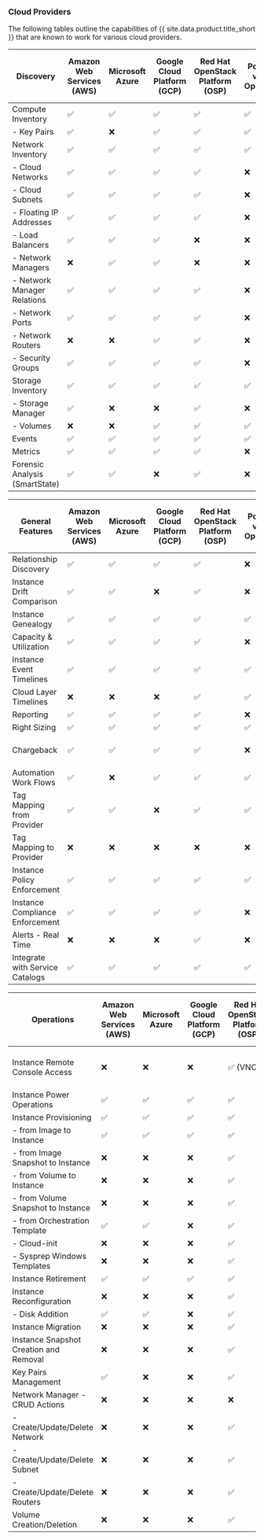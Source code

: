 ### Cloud Providers

The following tables outline the capabilities of {{ site.data.product.title_short }} that are known to work for various cloud providers.

| Discovery                      | Amazon Web Services (AWS) | Microsoft Azure | Google Cloud Platform (GCP) | Red Hat OpenStack Platform (OSP) | IBM PowerVC via the OpenStack API | IBM Power Systems Virtual Servers  | IBM Cloud VPC  | Oracle Cloud  |
| ------------------------------ | ------------------------- | --------------- | --------------------------- | -------------------------------- | --------------------------------- | ---------------------------------- | ---------------- |--------------- |
| Compute Inventory              | ✅                        | ✅              | ✅                          | ✅                               | ✅                                | ✅                                | ✅              | ✅            |
|   - Key Pairs                  | ✅                        | ❌              | ✅                          | ✅                               | ✅                                | ✅              | ✅              | ❌            |
| Network Inventory              | ✅                        | ✅              | ✅                          | ✅                               | ✅                                | ✅                                | ✅              | ✅            |
|   - Cloud Networks             | ✅                        | ✅              | ✅                          | ✅                               | ❌                                | ✅                                | ✅              | ✅            |
|   - Cloud Subnets              | ✅                        | ✅              | ✅                          | ✅                               | ❌                                | ✅                                | ✅              | ✅            |
|   - Floating IP Addresses      | ✅                        | ✅              | ✅                          | ✅                               | ❌                                | N/A                               | ✅              | ❌            |
|   - Load Balancers             | ✅                        | ✅              | ✅                          | ❌                               | ❌                                | ❌                                | ✅              | ❌            |
|   - Network Managers           | ❌                        | ✅              | ✅                          | ❌                               | ❌                                | ✅                                | ✅              | ✅            |
|   - Network Manager Relations  | ✅                        | ✅              | ✅                          | ✅                               | ❌                                | ✅                                | ✅              | ✅            |
|   - Network Ports              | ✅                        | ✅              | ✅                          | ✅                               | ❌                                | ✅                                | ✅              | ✅            |
|   - Network Routers            | ❌                        | ❌              | ✅                          | ✅                               | ❌                                | ❌                                | ✅              | ❌            |
|   - Security Groups            | ✅                        | ✅              | ✅                          | ✅                               | ❌                                | N/A                               | N/A              | ❌            |
| Storage Inventory              | ✅                        | ✅              | ✅                          | ✅                               | ✅                                | ✅                                | ✅              | ✅            |
|   - Storage Manager            | ✅                        | ❌              | ❌                          | ✅                               | ❌                                | ✅                                | ✅              | ❌            |
|   - Volumes                    | ❌                        | ❌              | ✅                          | ✅                               | ✅                                | ✅                                | ✅              | ✅            |
| Events                         | ✅                        | ✅              | ✅                          | ✅                               | ✅                                | ❌                                | ❌              | ✅            |
| Metrics                        | ✅                        | ✅              | ✅                          | ✅                               | ❌                                | ❌                                | ❌              | ✅            |
| Forensic Analysis (SmartState) | ✅                        | ✅              | ❌                          | ✅                               | ❌                                | ❌                                | ❌              | ❌            |

| General Features                | Amazon Web Services (AWS) | Microsoft Azure | Google Cloud Platform (GCP) | Red Hat OpenStack Platform (OSP) | IBM PowerVC via the OpenStack API | IBM Power Systems Virtual Servers  | IBM Cloud VPC  | Oracle Cloud  |
| ------------------------------- | ------------------------- | --------------- | --------------------------- | -------------------------------- | --------------------------------- | ---------------------------------- | ---------------- |--------------- |
| Relationship Discovery          | ✅                        | ✅              | ✅                          | ✅                               | ❌                                | ✅                                | ✅              | ✅            |
| Instance Drift Comparison       | ✅                        | ✅              | ❌                          | ✅                               | ❌                                | ❌                                | ❌              | ❌            |
| Instance Genealogy              | ✅                        | ✅              | ✅                          | ✅                               | ✅                                | ❌                                | ✅              | ✅            |
| Capacity & Utilization          | ✅                        | ✅              | ✅                          | ✅                               | ❌                                | ❌                                | ❌              | ✅            |
| Instance Event Timelines        | ✅                        | ✅              | ✅                          | ✅                               | ✅                                | ❌                                | ❌              | ✅            |
| Cloud Layer Timelines           | ❌                        | ❌              | ❌                          | ✅                               | ✅                                | ❌                                | ❌              | ❌            |
| Reporting                       | ✅                        | ✅              | ✅                          | ✅                               | ❌                                | ✅                                | ✅              | ✅            |
| Right Sizing                    | ✅                        | ✅              | ✅                          | ✅                               | ✅                                | ❌                                | ❌              | ❌            |
| Chargeback                      | ✅                        | ✅              | ✅                          | ✅                               | ❌                                | ✅ (Allocation only)              | ✅ (Allocation only)              | ❌            |
| Automation Work Flows           | ✅                        | ❌              | ✅                          | ✅                               | ✅                                | ❌                                | ❌              | ❌            |
| Tag Mapping from Provider       | ✅                        | ✅              | ❌                          | ✅                               | ✅                                | ❌                                | ❌              | ❌            |
| Tag Mapping to Provider         | ❌                        | ❌              | ❌                          | ❌                               | ❌                                | ❌                                | ❌              | ❌            |
| Instance Policy Enforcement     | ✅                        | ✅              | ✅                          | ✅                               | ✅                                | ✅                                | ✅              | ✅            |
| Instance Compliance Enforcement | ✅                        | ✅              | ✅                          | ✅                               | ❌                                | ❌                                | ❌              | ❌            |
| Alerts - Real Time              | ❌                        | ❌              | ❌                          | ✅                               | ❌                                | ❌                                | ❌              | ❌            |
| Integrate with Service Catalogs | ✅                        | ✅              | ✅                          | ✅                               | ✅                                | ✅                                | ❌              | ✅            |

| Operations                      | Amazon Web Services (AWS) | Microsoft Azure | Google Cloud Platform (GCP) | Red Hat OpenStack Platform (OSP) | IBM PowerVC via the OpenStack API | IBM Power Systems Virtual Servers  | IBM Cloud VPC  | Oracle Cloud  |
| -------------------------------------- | ------------------------- | --------------- | --------------------------- | -------------------------------- | --------------------------------- | ---------------------------------- | ---------------- |--------------- |
| Instance Remote Console Access         | ❌                        | ❌              | ❌                          | ✅ (VNC)                         | ✅ (NovaLink-managed hosts only)  | ❌                                | ❌              | ❌            |
| Instance Power Operations              | ✅                        | ✅              | ✅                          | ✅                               | ✅                                | ✅                                | ✅              | ✅            |
| Instance Provisioning                  | ✅                        | ✅              | ✅                          | ✅                               | ✅                                | ✅                                | ❌              | ❌            |
|   - from Image to Instance             | ✅                        | ✅              | ✅                          | ✅                               | ✅                                | ✅                                | ❌              | ❌            |
|   - from Image Snapshot to Instance    | ❌                        | ❌              | ❌                          | ✅                               | ❌                                | ❌                                | ❌              | ❌            |
|   - from Volume to Instance            | ❌                        | ❌              | ❌                          | ✅                               | ❌                                | ❌                                | ❌              | ❌            |
|   - from Volume Snapshot to Instance   | ❌                        | ❌              | ❌                          | ✅                               | ❌                                | ❌                                | ❌              | ❌            |
|   - from Orchestration Template        | ✅                        | ✅              | ❌                          | ✅                               | ❌                                | ❌                                | ❌              | ❌            |
|   - Cloud-init                         | ❌                        | ❌              | ❌                          | ✅                               | ❌                                | ✅                                | ❌              | ❌            |
|   - Sysprep Windows Templates          | ❌                        | ❌              | ❌                          | ✅                               | ❌                                | N/A                               | N/A              | ❌            |
| Instance Retirement                    | ✅                        | ✅              | ✅                          | ✅                               | ✅                                | ✅                                | ❌              | ✅            |
| Instance Reconfiguration               | ❌                        | ❌              | ❌                          | ✅                               | ✅                                | ❌                                | ❌              | ❌            |
|   - Disk Addition                      | ✅                        | ✅              | ❌                          | ✅                               | ❌                                | ✅                                | ❌              | ❌            |
| Instance Migration                     | ❌                        | ❌              | ❌                          | ✅                               | ✅                                | N/A                               | N/A              | ❌            |
| Instance Snapshot Creation and Removal | ❌                        | ❌              | ❌                          | ✅                               | ✅                                | ❌                                | ❌              | ❌            |
| Key Pairs Management                   | ✅                        | ❌              | ❌                          | ✅                               | ✅                                | ✅                                | ❌              | ❌            |
| Network Manager - CRUD Actions         | ❌                        | ❌              | ❌                          | ❌                               | ❌                                | ❌                                | ❌              | ❌            |
|   - Create/Update/Delete Network       | ❌                        | ❌              | ❌                          | ✅                               | ❌                                | ❌                                | ❌              | ❌            |
|   - Create/Update/Delete Subnet        | ❌                        | ❌              | ❌                          | ✅                               | ❌                                | ❌                                | ❌              | ❌            |
|  - Create/Update/Delete Routers        | ❌                       | ❌             | ❌                          | ✅                               | ❌                                | ❌                                | ❌              | ❌            |
| Volume Creation/Deletion               | ❌                        | ❌              | ❌                          | ✅                               | ✅                                | ✅                                | ❌              | ❌            |
